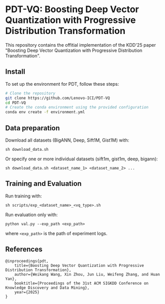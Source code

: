 # PDT-VQ: Boosting Deep Vector Quantization with Progressive Distribution Transformation

This repository contains the offitial implementation of the KDD'25 paper "Boosting Deep Vector Quantization with Progressive Distribution Transformation".

## Install
To set up the environment for PDT, follow these steps:

```bash
# Clone the repository
git clone https://github.com/Lenovo-ICI/PDT-VQ
cd PDT-VQ
# Create the conda environment using the provided configuration
conda env create -f environment.yml
```

## Data preparation

Download all datasets (BigANN, Deep, Sift1M, Gist1M) with:

```
sh download_data.sh
```

Or specify one or more individual datasets (sift1m, gist1m, deep, bigann): 

```
sh download_data.sh <dataset_name_1> <dataset_name_2> ...
```

## Training and Evaluation

Run training with:

```
sh scripts/exp_<dataset_name>_<vq_type>.sh
```

Run evaluation only with:

```
python val.py --exp_path <exp_path>
```

where `<exp_path>` is the path of experiment logs.


## References

```
@inproceedings{pdt,
    title={Boosting Deep Vector Quantization with Progressive Distribution Transformation},
    author={Weikang Wang, Xin Zhou, Jun Liu, Weifeng Zhang, and Huan Yan},
    booktitle={Proceedings of the 31st ACM SIGKDD Conference on Knowledge Discovery and Data Mining},
    year={2025}
}
```